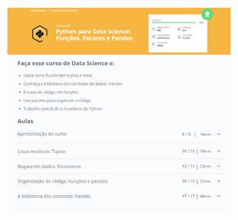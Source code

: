 ![](https://raw.githubusercontent.com/guinatel/Alura-Python-for-Data-Science/main/Course%203%20-%20Functions%2C%20Packages%20and%20Pandas/IMG/img%201.png)
![](https://raw.githubusercontent.com/guinatel/Alura-Python-for-Data-Science/main/Course%203%20-%20Functions%2C%20Packages%20and%20Pandas/IMG/img%202.png)